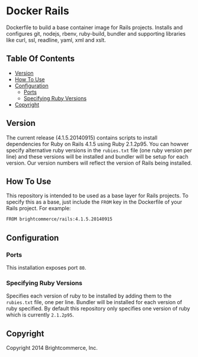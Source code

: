 # Docker Rails

Dockerfile to build a base container image for Rails projects. Installs and configures git, nodejs, rbenv, ruby-build, bundler and supporting libraries like curl, ssl, readline, yaml, xml and xslt.

## Table Of Contents

- [Version](#version)
- [How To Use](#how-to-use)
- [Configuration](#configuration)
    - [Ports](#ports)
    - [Specifying Ruby Versions](#specifying-ruby-versions)
- [Copyright](#copyright)

## Version

The current release (4.1.5.20140915) contains scripts to install dependencies for Ruby on Rails 4.1.5 using Ruby 2.1.2p95. You can howver specify alternative ruby versions in the `rubies.txt` file (one ruby version per line) and these versions will be installed and bundler will be setup for each version. Our version numbers will reflect the version of Rails being installed.

## How To Use

This repository is intended to be used as a base layer for Rails projects. To specify this as a base, just include the `FROM` key in the Dockerfile of your Rails project. For example:

``` bash
FROM brightcommerce/rails:4.1.5.20140915
```

## Configuration

### Ports

This installation exposes port `80`.

### Specifying Ruby Versions

Specifies each version of ruby to be installed by adding them to the `rubies.txt` file, one per line. Bundler will be installed for each version of ruby specified. By default this repository only specifies one version of ruby which is currently `2.1.2p95`.

## Copyright

Copyright 2014 Brightcommerce, Inc.
